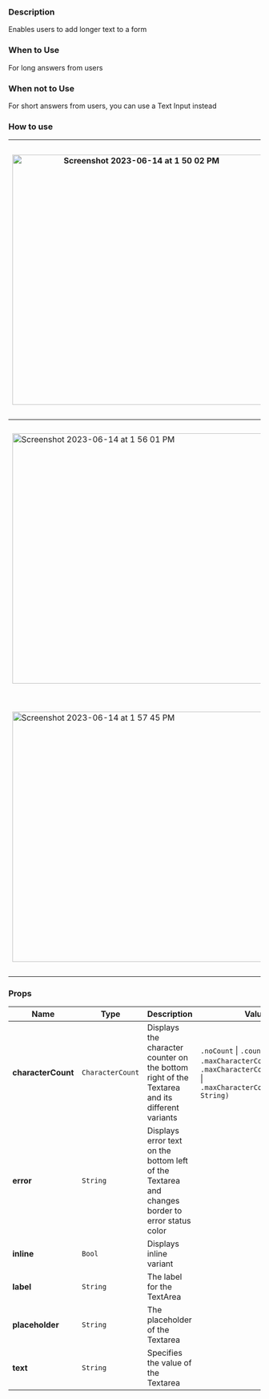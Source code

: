 ### Description
Enables users to add longer text to a form

### When to Use
For long answers from users

### When not to Use
For short answers from users, you can use a Text Input instead

### How to use
| <img width="500" alt="Screenshot 2023-06-14 at 1 50 02 PM" src="https://github.com/powerhome/playbook/assets/73671109/42084be1-84f1-4195-8257-a1cc09bec056"> | <img width="550" alt="2023-06-14 at 2 28 18 PM" src="https://github.com/powerhome/playbook/assets/73671109/0a044a93-2661-4acb-a977-a968a9a9355c"> |
| ----------------- | ---------------------- |
| <img width="500" alt="Screenshot 2023-06-14 at 1 56 01 PM" src="https://github.com/powerhome/playbook/assets/73671109/3db63263-ee41-437c-9440-c33191620994"> | <img width="550" alt="Screenshot 2023-06-14 at 1 54 05 PM" src="https://github.com/powerhome/playbook/assets/73671109/d4eb3d2b-7d36-45e9-880b-0996c087efa2"> |
| <img width="500" alt="Screenshot 2023-06-14 at 1 57 45 PM" src="https://github.com/powerhome/playbook/assets/73671109/950f5704-d2ed-43c4-8081-baa372c53d56"> | <img width="550" alt="Screenshot 2023-06-14 at 1 54 15 PM" src="https://github.com/powerhome/playbook/assets/73671109/150db1ed-0971-4dff-be7f-1a809c0f6ad7"> |

### Props
| **Name** | Type | Description | Values |
| --- | ----------- | --------- | ---------|
| **characterCount** | `CharacterCount` | Displays the character counter on the bottom right of the Textarea and its different variants | `.noCount` &#124; `.count` &#124; `.maxCharacterCount(Int)` &#124; `.maxCharacterCountBlock(Int)` &#124; `.maxCharacterCountError(Int, String)`
| **error** | `String` | Displays error text on the bottom left of the Textarea and changes border to error status color |
| **inline** | `Bool` | Displays inline variant |
| **label** | `String` | The label for the TextArea |
| **placeholder** | `String` | The placeholder of the Textarea |
| **text** | `String` | Specifies the value of the Textarea |